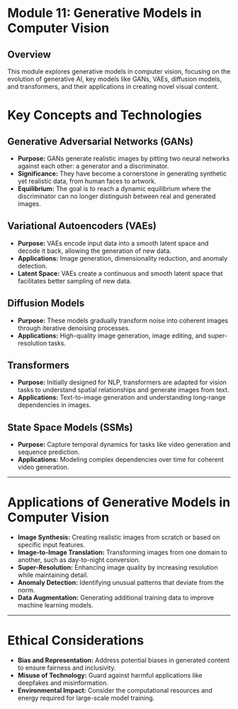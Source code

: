 # Module 11: Generative Models in Computer Vision

## Overview

This module explores generative models in computer vision, focusing on the evolution of generative AI, key models like GANs, VAEs, diffusion models, and transformers, and their applications in creating novel visual content.

# Key Concepts and Technologies

## Generative Adversarial Networks (GANs)

- **Purpose:** GANs generate realistic images by pitting two neural networks against each other: a generator and a discriminator.
- **Significance:** They have become a cornerstone in generating synthetic yet realistic data, from human faces to artwork.
- **Equilibrium:** The goal is to reach a dynamic equilibrium where the discriminator can no longer distinguish between real and generated images.

## Variational Autoencoders (VAEs)

- **Purpose:** VAEs encode input data into a smooth latent space and decode it back, allowing the generation of new data.
- **Applications:** Image generation, dimensionality reduction, and anomaly detection.
- **Latent Space:** VAEs create a continuous and smooth latent space that facilitates better sampling of new data.

## Diffusion Models

- **Purpose:** These models gradually transform noise into coherent images through iterative denoising processes.
- **Applications:** High-quality image generation, image editing, and super-resolution tasks.

## Transformers

- **Purpose:** Initially designed for NLP, transformers are adapted for vision tasks to understand spatial relationships and generate images from text.
- **Applications:** Text-to-image generation and understanding long-range dependencies in images.

## State Space Models (SSMs)

- **Purpose:** Capture temporal dynamics for tasks like video generation and sequence prediction.
- **Applications:** Modeling complex dependencies over time for coherent video generation.

---

# Applications of Generative Models in Computer Vision

- **Image Synthesis:** Creating realistic images from scratch or based on specific input features.
- **Image-to-Image Translation:** Transforming images from one domain to another, such as day-to-night conversion.
- **Super-Resolution:** Enhancing image quality by increasing resolution while maintaining detail.
- **Anomaly Detection:** Identifying unusual patterns that deviate from the norm.
- **Data Augmentation:** Generating additional training data to improve machine learning models.

---

# Ethical Considerations

- **Bias and Representation:** Address potential biases in generated content to ensure fairness and inclusivity.
- **Misuse of Technology:** Guard against harmful applications like deepfakes and misinformation.
- **Environmental Impact:** Consider the computational resources and energy required for large-scale model training.
